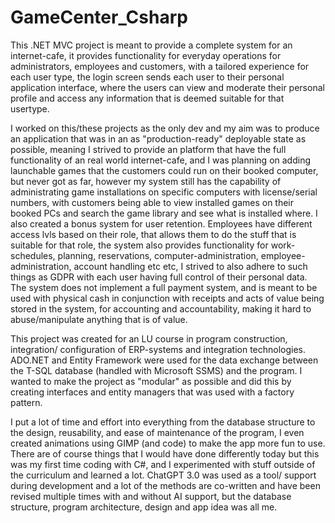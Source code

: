 # GameCenter_Csharp
This .NET MVC project is meant to provide a complete system for an internet-cafe, it provides functionality for everyday operations for administrators, employees and customers, with a tailored experience for each user type, the login screen sends each user to their personal application interface, where the users can view and moderate their personal profile and access any information that is deemed suitable for that usertype. 

I worked on this/these projects as the only dev and my aim was to produce an application that was in an as "production-ready" deployable state as possible, meaning I strived to provide an platform that have the full functionality of an real world internet-cafe, and I was planning on adding launchable games that the customers could run on their booked computer, but never got as far, however my system still has the capability of administrating game installations on specific computers with license/serial numbers, with customers being able to view installed games on their booked PCs and search the game library and see what is installed where. I also created a bonus system for user retention.
Employees have different access lvls based on their role, that allows them to do the stuff that is suitable for that role, the system also provides functionality for work-schedules, planning, reservations, computer-administration, employee-administration, account handling etc etc, I strived to also adhere to such things as GDPR with each user having full control of their personal data. 
The system does not implement a full payment system, and is meant to be used with physical cash in conjunction with receipts and acts of value being stored in the system, for accounting and accountability, making it hard to abuse/manipulate anything that is of value. 

This project was created for an LU course in program construction, integration/ configuration of ERP-systems and integration technologies. 
ADO.NET and Entity Framework were used for the data exchange between the T-SQL database (handled with Microsoft SSMS) and the program. 
I wanted to make the project as "modular" as possible and did this by creating interfaces and entity managers that was used with a factory pattern. 

I put a lot of time and effort into everything from the database structure to the design, reusability, and ease of maintenance of the program, I even created animations using GIMP (and code) to make the app more fun to use. 
There are of course things that I would have done differently today but this was my first time coding with C#, and I experimented with stuff outside of the curriculum and learned a lot. 
ChatGPT 3.0 was used as a tool/ support during development and a lot of the methods are co-written and have been revised multiple times with and without AI support, but the database structure, program architecture, design and app idea was all me. 

